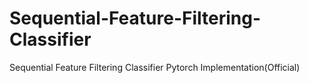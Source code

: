 # Sequential-Feature-Filtering-Classifier
Sequential Feature Filtering Classifier Pytorch Implementation(Official)
